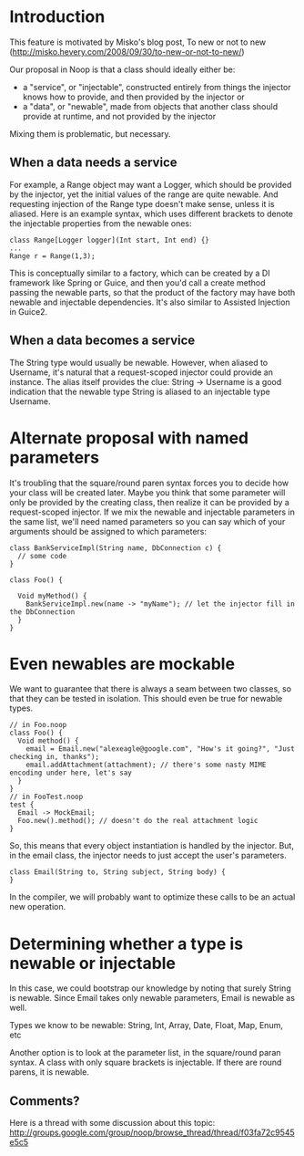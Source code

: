 # Introduction #

This feature is motivated by Misko's blog post, To new or not to new (http://misko.hevery.com/2008/09/30/to-new-or-not-to-new/)

Our proposal in Noop is that a class should ideally either be:
  * a "service", or "injectable", constructed entirely from things the injector knows how to provide, and then provided by the injector or
  * a "data", or "newable", made from objects that another class should provide at runtime, and not provided by the injector

Mixing them is problematic, but necessary.

## When a data needs a service ##
For example, a Range object may want a Logger, which should be provided by the injector, yet the initial values of the range are quite newable. And requesting injection of the Range type doesn't make sense, unless it is aliased. Here is an example syntax, which uses different brackets to denote the injectable properties from the newable ones:
```
class Range[Logger logger](Int start, Int end) {}
...
Range r = Range(1,3);
```

This is conceptually similar to a factory, which can be created by a DI framework like Spring or Guice, and then you'd call a create method passing the newable parts, so that the product of the factory may have both newable and injectable dependencies. It's also similar to Assisted Injection in Guice2.

## When a data becomes a service ##
The String type would usually be newable. However, when aliased to Username, it's natural that a request-scoped injector could provide an instance. The alias itself provides the clue: String -> Username is a good indication that the newable type String is aliased to an injectable type Username.

# Alternate proposal with named parameters #

It's troubling that the square/round paren syntax forces you to decide how your class will be created later. Maybe you think that some parameter will only be provided by the creating class, then realize it can be provided by a request-scoped injector. If we mix the newable and injectable parameters in the same list, we'll need named parameters so you can say which of your arguments should be assigned to which parameters:

```
class BankServiceImpl(String name, DbConnection c) {
  // some code
}

class Foo() {

  Void myMethod() {
    BankServiceImpl.new(name -> "myName"); // let the injector fill in the DbConnection
  }
}
```

# Even newables are mockable #

We want to guarantee that there is always a seam between two classes, so that they can be tested in isolation. This should even be true for newable types.

```
// in Foo.noop
class Foo() {
  Void method() {
    email = Email.new("alexeagle@google.com", "How's it going?", "Just checking in, thanks");
    email.addAttachment(attachment); // there's some nasty MIME encoding under here, let's say
  }
}
// in FooTest.noop
test {
  Email -> MockEmail;
  Foo.new().method(); // doesn't do the real attachment logic
}
```

So, this means that every object instantiation is handled by the injector. But, in the email class, the injector needs to just accept the user's parameters.
```
class Email(String to, String subject, String body) {
}
```

In the compiler, we will probably want to optimize these calls to be an actual new operation.

# Determining whether a type is newable or injectable #

In this case, we could bootstrap our knowledge by noting that surely String is newable. Since Email takes only newable parameters, Email is newable as well.

Types we know to be newable: String, Int, Array, Date, Float, Map, Enum, etc

Another option is to look at the parameter list, in the square/round paran syntax. A class with only square brackets is injectable. If there are round parens, it is newable.

## Comments? ##
Here is a thread with some discussion about this topic:
http://groups.google.com/group/noop/browse_thread/thread/f03fa72c9545e5c5